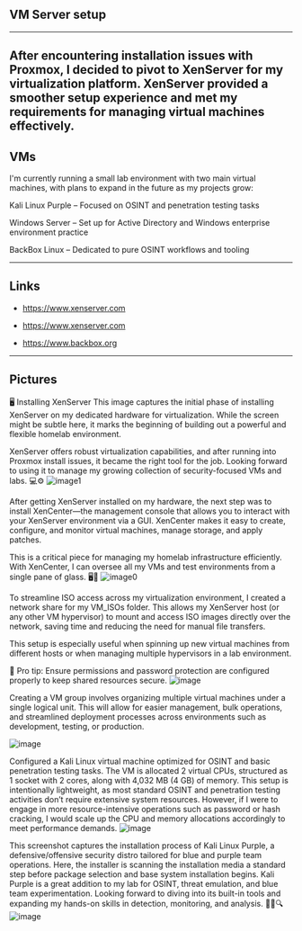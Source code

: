 ## VM Server setup
---
After encountering installation issues with Proxmox, I decided to pivot to XenServer for my virtualization platform.
XenServer provided a smoother setup experience and met my requirements for managing virtual machines effectively.
---
## VMs

I'm currently running a small lab environment with two main virtual machines, with plans to expand in the future as my projects grow:

Kali Linux Purple – Focused on OSINT and penetration testing tasks

Windows Server – Set up for Active Directory and Windows enterprise environment practice

BackBox Linux – Dedicated to pure OSINT workflows and tooling
 
---
## Links

- https://www.xenserver.com
  
- https://www.xenserver.com
  
- https://www.backbox.org

---
## Pictures

🖥️ Installing XenServer
This image captures the initial phase of installing XenServer on my dedicated hardware for virtualization. While the screen might be subtle here, it marks the beginning of building out a powerful and flexible homelab environment.

XenServer offers robust virtualization capabilities, and after running into Proxmox install issues, it became the right tool for the job. Looking forward to using it to manage my growing collection of security-focused VMs and labs. 💻⚙️
![image1](https://github.com/user-attachments/assets/074b5c85-d473-4905-b9e4-a3d968464bbb)

After getting XenServer installed on my hardware, the next step was to install XenCenter—the management console that allows you to interact with your XenServer environment via a GUI. XenCenter makes it easy to create, configure, and monitor virtual machines, manage storage, and apply patches.

This is a critical piece for managing my homelab infrastructure efficiently. With XenCenter, I can oversee all my VMs and test environments from a single pane of glass. 🖥️📡
![image0](https://github.com/user-attachments/assets/9a4e8029-8b4d-45b8-a8cf-213d48b4abb5)


To streamline ISO access across my virtualization environment, I created a network share for my VM_ISOs folder. This allows my XenServer host (or any other VM hypervisor) to mount and access ISO images directly over the network, saving time and reducing the need for manual file transfers.

This setup is especially useful when spinning up new virtual machines from different hosts or when managing multiple hypervisors in a lab environment.

🔧 Pro tip: Ensure permissions and password protection are configured properly to keep shared resources secure.
![image](https://github.com/user-attachments/assets/13567fc4-7cfa-4660-a09c-9c9d5d33a8e2)

Creating a VM group involves organizing multiple virtual machines under a single logical unit. 
This will allow for easier management, bulk operations, and streamlined deployment processes across environments such as development, testing, or production.

![image](https://github.com/user-attachments/assets/9c2a89be-2626-4f81-b2f7-5a0f2754cc5a)

Configured a Kali Linux virtual machine optimized for OSINT and basic penetration testing tasks. The VM is allocated 2 virtual CPUs, structured as 1 socket with 2 cores, along with 4,032 MB (4 GB) of memory.
This setup is intentionally lightweight, as most standard OSINT and penetration testing activities don’t require extensive system resources. However, if I were to engage in more resource-intensive operations such as password or hash cracking, I would scale up the CPU and memory allocations accordingly to meet performance demands.
![image](https://github.com/user-attachments/assets/7c31b9fd-e496-412f-96e7-61240f5a6f69)

This screenshot captures the installation process of Kali Linux Purple, a defensive/offensive security distro tailored for blue and purple team operations. Here, the installer is scanning the installation media a standard step before package selection and base system installation begins.
Kali Purple is a great addition to my lab for OSINT, threat emulation, and blue team experimentation. Looking forward to diving into its built-in tools and expanding my hands-on skills in detection, monitoring, and analysis. 👨‍💻🔍
![image](https://github.com/user-attachments/assets/87c60d56-1d41-452a-867d-1a1744f95b3e)

